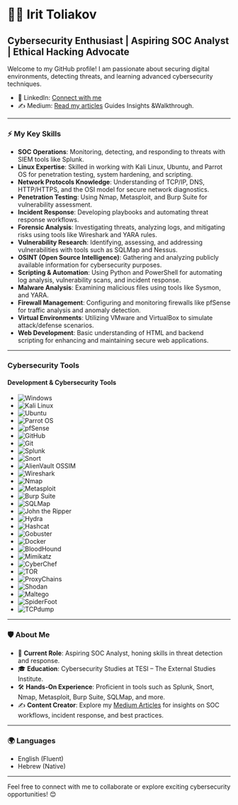 # 👩‍💻 Irit Toliakov

## Cybersecurity Enthusiast | Aspiring SOC Analyst | Ethical Hacking Advocate

Welcome to my GitHub profile! I am passionate about securing digital environments, detecting threats, and learning advanced cybersecurity techniques.

- 💼 LinkedIn: [Connect with me](https://www.linkedin.com/in/irit-t-cybersecurity/)
- ✍️ Medium: [Read my articles](https://medium.com/@iritt) Guides Insights &Walkthrough.

---

### ⚡ **My Key Skills**
- **SOC Operations**: Monitoring, detecting, and responding to threats with SIEM tools like Splunk.
- **Linux Expertise**: Skilled in working with Kali Linux, Ubuntu, and Parrot OS for penetration testing, system hardening, and scripting.
- **Network Protocols Knowledge**: Understanding of TCP/IP, DNS, HTTP/HTTPS, and the OSI model for secure network diagnostics.
- **Penetration Testing**: Using Nmap, Metasploit, and Burp Suite for vulnerability assessment.
- **Incident Response**: Developing playbooks and automating threat response workflows.
- **Forensic Analysis**: Investigating threats, analyzing logs, and mitigating risks using tools like Wireshark and YARA rules.
- **Vulnerability Research**: Identifying, assessing, and addressing vulnerabilities with tools such as SQLMap and Nessus.
- **OSINT (Open Source Intelligence)**: Gathering and analyzing publicly available information for cybersecurity purposes.
- **Scripting & Automation**: Using Python and PowerShell for automating log analysis, vulnerability scans, and incident response.
- **Malware Analysis**: Examining malicious files using tools like Sysmon, and YARA.
- **Firewall Management**: Configuring and monitoring firewalls like pfSense for traffic analysis and anomaly detection.
- **Virtual Environments**: Utilizing VMware and VirtualBox to simulate attack/defense scenarios.
- **Web Development**: Basic understanding of HTML and backend scripting for enhancing and maintaining secure web applications.
---

### **Cybersecurity Tools**

#### **Development & Cybersecurity Tools**
  - ![Windows](https://img.shields.io/badge/-Windows-blue?logo=windows&logoColor=white)
  - ![Kali Linux](https://img.shields.io/badge/-Kali_Linux-black?logo=linux&logoColor=white)
  - ![Ubuntu](https://img.shields.io/badge/-Ubuntu-orange?logo=ubuntu&logoColor=white)
  - ![Parrot OS](https://img.shields.io/badge/-Parrot_OS-green?logo=linux&logoColor=white)
  - ![pfSense](https://img.shields.io/badge/-pfSense-green?logo=pfSense&logoColor=white)
  - ![GitHub](https://img.shields.io/badge/-GitHub-black?logo=github&logoColor=white)
  - ![Git](https://img.shields.io/badge/-Git-orange?logo=git&logoColor=white)
  - ![Splunk](https://img.shields.io/badge/-Splunk-blue?logo=splunk&logoColor=white)
  - ![Snort](https://img.shields.io/badge/-Snort-red?logo=snort&logoColor=white)
  - ![AlienVault OSSIM](https://img.shields.io/badge/-AlienVault_OSSIM-green?logo=alienvault&logoColor=white)
  - ![Wireshark](https://img.shields.io/badge/-Wireshark-blue?logo=wireshark&logoColor=white)
  - ![Nmap](https://img.shields.io/badge/-Nmap-green?logo=nmap&logoColor=white)
  - ![Metasploit](https://img.shields.io/badge/-Metasploit-blue?logo=metasploit&logoColor=white)
  - ![Burp Suite](https://img.shields.io/badge/-Burp_Suite-orange?logo=burp-suite&logoColor=white)
  - ![SQLMap](https://img.shields.io/badge/-SQLMap-red?logo=database&logoColor=white)
  - ![John the Ripper](https://img.shields.io/badge/-John_the_Ripper-black?logo=lock&logoColor=white)
  - ![Hydra](https://img.shields.io/badge/-Hydra-blue?logo=hydra&logoColor=white)
  - ![Hashcat](https://img.shields.io/badge/-Hashcat-orange?logo=hashcat&logoColor=white)
  - ![Gobuster](https://img.shields.io/badge/-Gobuster-green?logo=gnu&logoColor=white)
  - ![Docker](https://img.shields.io/badge/-Docker-blue?logo=docker&logoColor=white)
  - ![BloodHound](https://img.shields.io/badge/-BloodHound-red?logo=graphql&logoColor=white)
  - ![Mimikatz](https://img.shields.io/badge/-Mimikatz-blueviolet?logo=windows&logoColor=white)
  - ![CyberChef](https://img.shields.io/badge/-CyberChef-yellowgreen?logo=circle&logoColor=white)
  - ![TOR](https://img.shields.io/badge/-TOR-darkpurple?logo=tor&logoColor=white)
  - ![ProxyChains](https://img.shields.io/badge/-ProxyChains-darkgreen?logo=linux&logoColor=white)
  - ![Shodan](https://img.shields.io/badge/-Shodan-black?logo=shodan&logoColor=red)
  - ![Maltego](https://img.shields.io/badge/-Maltego-blue?logo=maltego&logoColor=white)
  - ![SpiderFoot](https://img.shields.io/badge/-SpiderFoot-orange?logo=spider&logoColor=white)
  - ![TCPdump](https://img.shields.io/badge/-TCPdump-grey?logo=linux&logoColor=white)

    
---

### 🛡️ **About Me**
- 🌟 **Current Role**: Aspiring SOC Analyst, honing skills in threat detection and response.
- 🎓 **Education**: Cybersecurity Studies at TESI – The External Studies Institute.
- 🛠 **Hands-On Experience**: Proficient in tools such as Splunk, Snort, Nmap, Metasploit, Burp Suite, SQLMap, and more.
- ✍️ **Content Creator**: Explore my [Medium Articles](https://medium.com/me/stories/public) for insights on SOC workflows, incident response, and best practices.

---

### 🌍 **Languages**
- English (Fluent)
- Hebrew (Native)

---

Feel free to connect with me to collaborate or explore exciting cybersecurity opportunities! 😊
